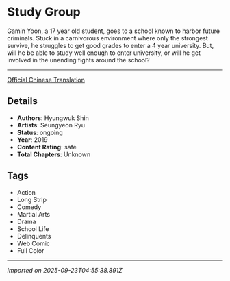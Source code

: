 # Study Group

Gamin Yoon, a 17 year old student, goes to a school known to harbor future criminals. Stuck in a carnivorous environment where only the strongest survive, he struggles to get good grades to enter a 4 year university. But, will he be able to study well enough to enter university, or will he get involved in the unending fights around the school?  


---

[Official Chinese Translation](https://www.dongmanmanhua.cn/CAMPUS/pizixueba/list?title_no=1467)

## Details
- **Authors**: Hyungwuk Shin
- **Artists**: Seungyeon Ryu
- **Status**: ongoing
- **Year**: 2019
- **Content Rating**: safe
- **Total Chapters**: Unknown

## Tags
- Action
- Long Strip
- Comedy
- Martial Arts
- Drama
- School Life
- Delinquents
- Web Comic
- Full Color

---
*Imported on 2025-09-23T04:55:38.891Z*
